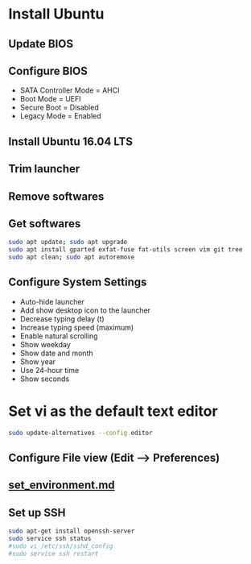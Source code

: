 # Install Ubuntu

## Update BIOS

## Configure BIOS

- SATA Controller Mode = AHCI
- Boot Mode = UEFI
- Secure Boot = Disabled
- Legacy Mode = Enabled

## Install Ubuntu 16.04 LTS

## Trim launcher

## Remove softwares

## Get softwares

```bash
sudo apt update; sudo apt upgrade
sudo apt install gparted exfat-fuse fat-utils screen vim git tree
sudo apt clean; sudo apt autoremove
```

## Configure System Settings

- Auto-hide launcher
- Add show desktop icon to the launcher
- Decrease typing delay (t)
- Increase typing speed (maximum)
- Enable natural scrolling
- Show weekday
- Show date and month
- Show year
- Use 24-hour time
- Show seconds

# Set vi as the default text editor

```bash
sudo update-alternatives --config editor
```

## Configure File view (Edit --> Preferences)

## [set_environment.md](set_environment.md)

## Set up SSH

```bash
sudo apt-get install openssh-server
sudo service ssh status
#sudo vi /etc/ssh/sshd_config
#sudo service ssh restart
```
